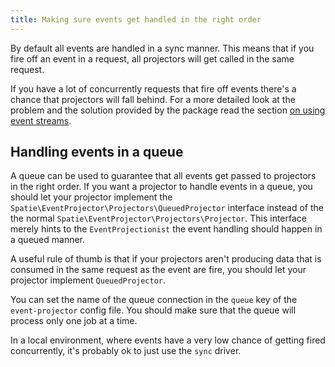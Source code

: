```yaml
---
title: Making sure events get handled in the right order
---
```


By default all events are handled in a sync manner. This means that if you fire off an event in a request, all projectors will get called in the same request.

If you have a lot of concurrently requests that fire off events there's a chance that projectors will fall behind. For a more detailed look at the problem and the solution provided by the package read the section [on using event streams](/laravel-event-projector/v1/basic-usage/using-event-streams).

## Handling events in a queue

A queue can be used to guarantee that all events get passed to projectors in the right order. If you want a projector to handle events in a queue, you should let your projector implement the `Spatie\EventProjector\Projectors\QueuedProjector` interface instead of the the normal `Spatie\EventProjector\Projectors\Projector`. This interface merely hints to the `EventProjectionist` the event handling should happen in a queued manner.

A useful rule of thumb is that if your projectors aren't producing data that is consumed in the same request as the event are fire, you should let your projector implement `QueuedProjector`.

You can set the name of the queue connection in the `queue` key of the `event-projector` config file.  You should make sure that the queue will process only one job at a time.

In a local environment, where events have a very low chance of getting fired concurrently, it's probably ok to just use the `sync` driver.

